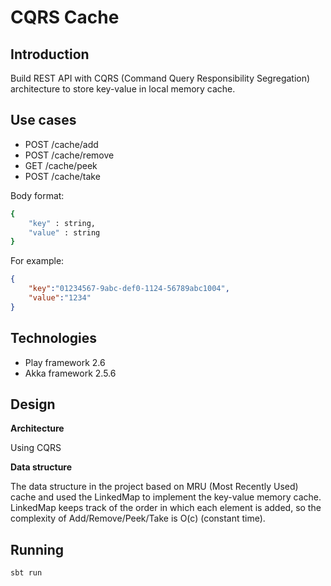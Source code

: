 
CQRS Cache  
===============  
## Introduction  
Build REST API with CQRS (Command Query Responsibility Segregation) architecture to store key-value in local memory cache.

## Use cases  
- POST /cache/add   
- POST /cache/remove 
- GET /cache/peek
- POST /cache/take

Body format:  
```sh  
{  
    "key" : string,  
    "value" : string  
}  
```  
For example:  
```json  
{  
    "key":"01234567-9abc-def0-1124-56789abc1004",  
    "value":"1234"  
}  
```  

## Technologies  
- Play framework 2.6  
- Akka framework 2.5.6

## Design  
**Architecture**

Using CQRS

**Data structure**  

The data structure in the project based on MRU (Most Recently Used) cache and used the LinkedMap to implement the
key-value memory cache. LinkedMap keeps track of the order in which each element is added, so the complexity of
Add/Remove/Peek/Take is O(c) (constant time).

## Running  
```sh  
sbt run  
```  
